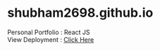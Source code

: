 # shubham2698.github.io
Personal Portfolio : React JS <br>
View Deployment : <a href="shubham2698.github.io" type="button"> Click Here </a>
